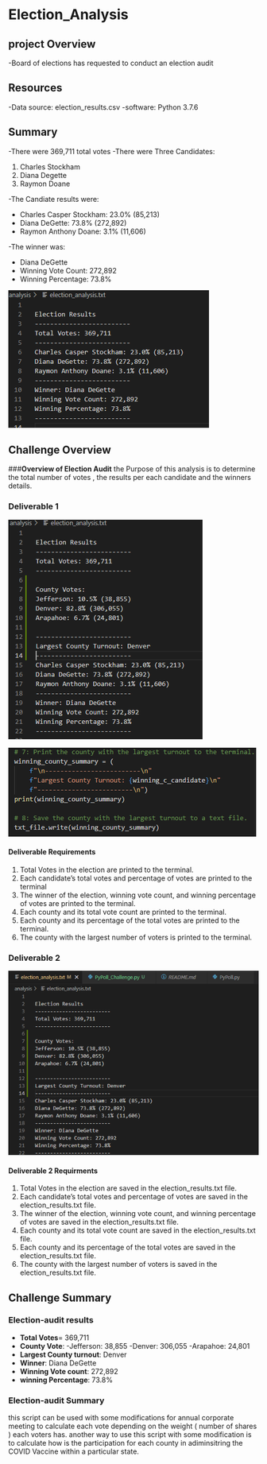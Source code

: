 # **Election_Analysis**

## **project Overview**
-Board of elections has requested to conduct an election audit 
## **Resources**
-Data source: election_results.csv
-software: Python 3.7.6

## **Summary**
-There were 369,711 total votes
-There were Three Candidates:
1. Charles Stockham
2. Diana Degette
3. Raymon Doane

-The Candiate results were:
- Charles Casper Stockham: 23.0% (85,213)
- Diana DeGette: 73.8% (272,892)
- Raymon Anthony Doane: 3.1% (11,606)

-The winner was:
- Diana DeGette
- Winning Vote Count: 272,892
- Winning Percentage: 73.8%



![](images/election_results.png)


## **Challenge Overview**
###**Overview of Election Audit**
the Purpose of this analysis is to determine the total number of votes , the results per each candidate and the winners details.
### **Deliverable 1**

![](images/deliverable1.png)


![](images/deliverable1_2.png)

#### **Deliverable Requirements**
1. Total Votes in the election are printed to the terminal.
2. Each candidate’s total votes and percentage of votes are printed to the terminal
3. The winner of the election, winning vote count, and winning percentage of votes are printed to the terminal.
4. Each county and its total vote count are printed to the terminal.
5. Each county and its percentage of the total votes are printed to the terminal.
6. The county with the largest number of voters is printed to the terminal.

### **Deliverable 2**

![](images/deliverable2.png)


#### **Deliverable 2 Requirments**
1. Total Votes in the election are saved in the election_results.txt file.
2. Each candidate’s total votes and percentage of votes are saved in the election_results.txt file.
3. The winner of the election, winning vote count, and winning percentage of votes are saved in the election_results.txt file. 
4. Each county and its total vote count are saved in the election_results.txt file.
5. Each county and its percentage of the total votes are saved in the election_results.txt file.
6. The county with the largest number of voters is saved in the election_results.txt file. 




## **Challenge Summary**
### **Election-audit results**

- **Total Votes**= 369,711
- **County Vote**:
  -Jefferson: 38,855
  -Denver: 306,055
  -Arapahoe: 24,801
 - **Largest County turnout**: Denver
 - **Winner**: Diana DeGette
 - **Winning Vote count**: 272,892
 - **winning Percentage**: 73.8% 

### Election-audit Summary
this script can be used with some modifications for annual corporate meeting to calculate each vote depending on the weight ( number of shares ) each voters has. another way to use this script with some modification is to calculate how is the participation for each county in adiminsitring the COVID Vaccine within a particular state.
